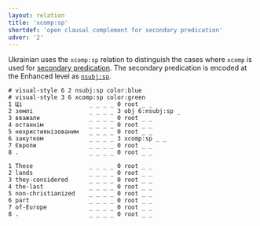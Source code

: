```yaml
---
layout: relation
title: 'xcomp:sp'
shortdef: 'open clausal complement for secondary predication'
udver: '2'
---
```


Ukrainian uses the `xcomp:sp` relation to distinguish the cases where `xcomp` is used for [secondary predication](http://universaldependencies.org/u/dep/xcomp.html#secondary-predicates). The secondary predication is encoded at the Enhanced level as [`nsubj:sp`](nsubj-sp).

~~~ conllu
# visual-style 6 2 nsubj:sp color:blue
# visual-style 3 6 xcomp:sp color:green
1 Ці                   _ _ _ _ 0 root _ _
2 землі                _ _ _ _ 3 obj 6:nsubj:sp _
3 вважали              _ _ _ _ 0 root _ _
4 останнім             _ _ _ _ 0 root _ _
5 нехристиянізованим   _ _ _ _ 0 root _ _
6 закутком             _ _ _ _ 3 xcomp:sp _ _
7 Європи               _ _ _ _ 0 root _ _
8 .                    _ _ _ _ 0 root _ _

1 These                _ _ _ _ 0 root _ _ 
2 lands                _ _ _ _ 0 root _ _ 
3 they-considered      _ _ _ _ 0 root _ _ 
4 the-last             _ _ _ _ 0 root _ _ 
5 non-christianized    _ _ _ _ 0 root _ _ 
6 part                 _ _ _ _ 0 root _ _ 
7 of-Europe            _ _ _ _ 0 root _ _ 
8 .                    _ _ _ _ 0 root _ _ 
~~~
